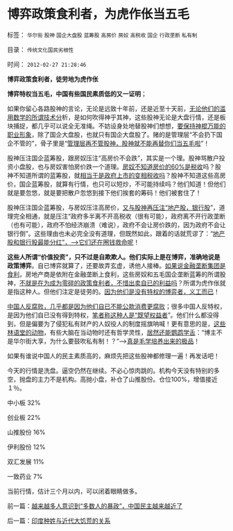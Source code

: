 # 博弈政策食利者，为虎作伥当五毛

标签： `华尔街` `股神` `国企大盘股` `蓝筹股` `高房价` `房奴` `高税收` `国企` `行政垄断` `私有制` 

目录： `传统文化国民劣根性`

时间： `2012-02-27 21:28:46`

**博弈政策食利者，徒劳地为虎作伥**

**博弈特权当五毛，中国有些国民素质低的又一证明**；

如果你留心各路股神的言论，无论是远致十年前，还是近至十天前，[无论他们的滥用数学的所谓技术分](../../../2012/1/6/技术分析绝对化的政治意义和股神的奋斗.md)析，是如何吹得神乎其神，这些股神无论是大盘行情，还是板块捕捉，都几乎可以说全无准绳。不妨设身处地替股神们想想，[要保持神棍万能的职业形象](../../../2011/12/28/季节性股神现象：算命神棍和股神半仙.md)，除了国企大盘股，也就只有国企大盘股了。赌的是管理层“不会扔下国企不管的”，骨子里是“[管理层再不管股神，股神就不能再替你们当五毛啦](../../../2011/5/18/否定市场的五毛股神信仰什么？.md)”！

股神压注国企蓝筹股，跟房奴压注“高房价不会跌”，其实是一个理。股神骂散户投资小盘股，也与房奴害怕房价跌一个道理。[房奴不知道房价的60%是税收](../../../2010/9/25/国企垄断的房老虎会价廉物美吗？.md)吗？股神不知道所谓的蓝筹股，就[相当于是政府上市的变相税收吗](../../../2012/2/7/国企可以上市，政府也就可以上市，必定更“蓝筹”.md)？股神不知道这些高房价，国企蓝筹股，就算有行情，也只可以短炒，不可能持续吗？他们知道！但他们就是要忽悠，就是要把散户忽悠到接下他们挨套的筹码！他们被套住了！

股神压注国企蓝筹股，与房奴压注高房价，[又与股神再压注“地产股，银行股](../../../2011/4/6/加息居然成了银行地产的利好！.md)”，道理完全相通，就是压注“政府多半离不开高税收（很有可能），政府离不开行政垄断（也有可能），政府不怕经济崩溃（难说），政府不会让房价跌的，因为政府不会让银行倒”。这些理由也未必完全没有道理，但既然如此，跟着的话就荒谬了：“[地产股和银行股最能分红”，——>它们还在圈钱救命呢](../../../2011/1/28/让现实教训对股评家的迷信.md)！

**这些人所谓“价值投资”，只不过是自欺欺人。他们实际上是在博弈，准确地说是政策博弈**。自已博弈就算了，还要故弄玄虚，诱他人接棒。[如果说金融垄断集团是食利](../../../2012/1/16/改革的利益绝大部分被Charter特权组织攫取；“腐败”推动了Charter经济体增长.md)，房地产商是依附在金融垄断上食利，这些房奴和五毛国企垄断蓝筹的所谓股神，[不就是在为成为零碎的政策食利者，不惜出卖自已的利益吗](../../../2011/12/28/防左，防贼，防股神.md)？所谓为虎作伥就是指这种人。但他们注定是徒劳的。[因为他们是没有特权的博弈者，义工而已](../../../2011/12/28/防左，防贼，防股神.md)！

[中国人反腐败，几乎都是因为他们自已不能公款消费更腐败](../../../2011/4/13/五毛股神的劣根性.md)；很多中国人反特权，是因为他们自已没有得到特权，[笔者称这种人是“既望权益者](../../../2009/8/29/利益期望决定社会立场行为.md)”。他们什么都没得到，但是偏要为了侵犯私有财产的人奴役人的制度摇旗呐喊！更有意思的是，[这些林语堂的动物](../../../2011/7/22/股市中的国民劣根性体现的后发劣势.md)，有些大脑在当动物时还有哲学灵性，[居然还能鹦鹉学舌](../../../2011/3/4/请把话说清楚！沟通科学不是万能的.md)：“博主不是华尔街大享，为什么要鼓吹私有制！？”——>[真是毛学培养出来的极品](../../../2012/2/16/举着白旗发动进攻的“国学”.md)！

如果有谁说中国人的民主素质高的，麻烦先把这些股神都修理一遍！再发话吧！

今天的行情是洗盘。逼空仍然在继续。不必心惊肉跳的。机构今天没有特别的多空，抛盘的主力不是机构。高抛小盘，补仓了山推股份。仓位100%，增值接近１％。

中小板 32%

创业板 22%

山推股份 16%

伊利股份 12%

双汇发展 11%

一致药业 7%

当前行情，估计三个月以内，可以闭着眼睛做多。



前一篇：[越来越多人意识到“多数人的暴政”，中国民主越来越近了](../../../2012/2/27/越来越多人意识到“多数人的暴政”，中国民主越来越近了.md)

后一篇：[印度种姓与近代大饥荒的关系](../../../2012/2/28/印度种姓与近代大饥荒的关系.md)
